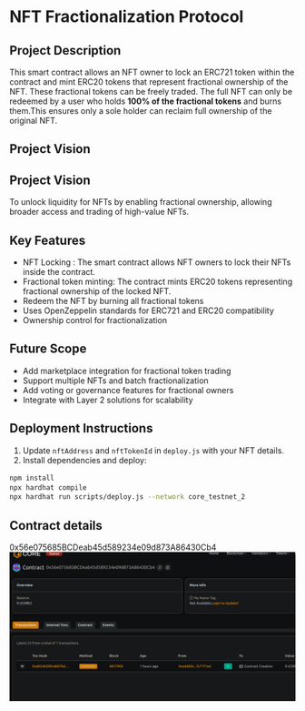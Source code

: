 # NFT Fractionalization Protocol

## Project Description
This smart contract allows an NFT owner to lock an ERC721 token within the contract and mint ERC20 tokens that represent fractional ownership of the NFT. These fractional tokens can be freely traded. The full NFT can only be redeemed by a user who holds **100% of the fractional tokens** and burns them.This ensures only a sole holder can reclaim full ownership of the original NFT.

## Project Vision

## Project Vision 

To unlock liquidity for NFTs by enabling fractional ownership, allowing broader access and trading of high-value NFTs.

## Key Features

- NFT Locking : The smart contract allows NFT owners to lock their NFTs inside the contract.
- Fractional token minting: The contract mints ERC20 tokens representing fractional ownership of the locked NFT.
- Redeem the NFT by burning all fractional tokens
- Uses OpenZeppelin standards for ERC721 and ERC20 compatibility
- Ownership control for fractionalization

## Future Scope

- Add marketplace integration for fractional token trading
- Support multiple NFTs and batch fractionalization
- Add voting or governance features for fractional owners
- Integrate with Layer 2 solutions for scalability

## Deployment Instructions
1. Update `nftAddress` and `nftTokenId` in `deploy.js` with your NFT details.
2. Install dependencies and deploy:

```bash
npm install
npx hardhat compile
npx hardhat run scripts/deploy.js --network core_testnet_2
```

## Contract details
0x56e075685BCDeab45d589234e09d873A86430Cb4![alt text](image.png)
